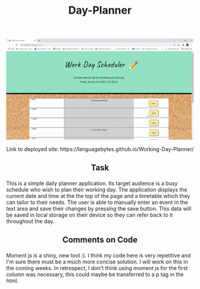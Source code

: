 # <p align="center"> Day-Planner </p>
<br> 
 <p align="center">
  <img src="images/screenshot.gif"/>
</p>

<p align="center"> Link to deployed site: https://languagebytes.github.io/Working-Day-Planner/ </p>

## <p align="center"> Task </p>

This is a simple daily planner application. Its target audience is a busy schedule who wish to plan their working day.
The application displays the current date and time at the the top of the page and a timetable which they can tailor to their needs. The user is able to manually enter an event in the text area and save their changes by pressing the save button. This data will be saved in local storage on their device so they can refer back to it throughout the day.

## <p align ="center"> Comments on Code </p>

Moment js is a shiny, new tool :). I think my code here is very repetitive and I'm sure there must be a much more concise solution. I will work on this in the coming weeks. In retrospect, I don't think using moment js for the first column was necessary, this could maybe be transferred to a p tag in the html.
